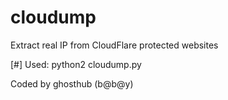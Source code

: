 # cloudump
Extract real IP from CloudFlare protected websites


[#] Used: python2 cloudump.py <Website url>

Coded by ghosthub (b@b@y)
